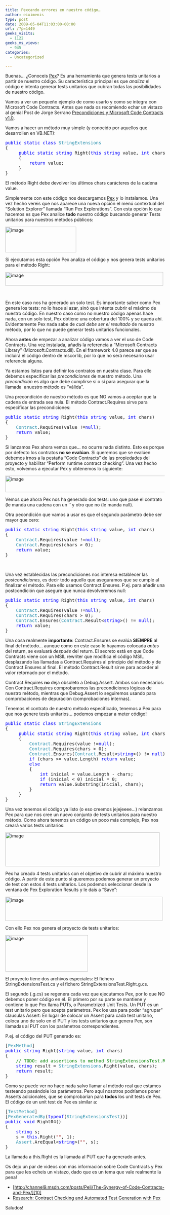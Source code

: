 ```yaml
---
title: Pexcando errores en nuestro código…
author: eiximenis
type: post
date: 2009-05-04T11:03:00+00:00
url: /?p=1449
geeks_visits:
  - 1122
geeks_ms_views:
  - 945
categories:
  - Uncategorized

---
```

Buenas&hellip; &iquest;Conoceis [Pex][1]? Es una herramienta que genera tests unitarios a partir de nuestro c&oacute;digo. Su caracter&iacute;stica principal es que _analiza_ el c&oacute;digo e intenta generar tests unitarios que cubran todas las posibilidades de nuestro c&oacute;digo.

<!--more-->

Vamos a ver un peque&ntilde;o ejemplo de como usarlo y como se integra con Microsoft Code Contracts. Antes que nada os recomiendo echar un vistazo al genial Post de Jorge Serrano [Precondiciones y Microsoft Code Contracts v1.0][2].

Vamos a hacer un m&eacute;todo muy simple (y conocido por aquellos que desarrollen en VB.NET):

<pre class="code"><span style="color: blue">public static class </span><span style="color: #2b91af">StringExtensions
</span>{
     <span style="color: blue">public static string </span>Right(<span style="color: blue">this string </span>value, <span style="color: blue">int </span>chars)
     {
         <span style="color: blue">return </span>value;
     }
}</pre>

[][3][][3][][3]

El m&eacute;todo Right debe devolver los &uacute;ltimos chars car&aacute;cteres de la cadena value.

Simplemente con este c&oacute;digo nos descargamos [Pex][1] y lo instalamos. Una vez hecho vereis que nos aparece una nueva opci&oacute;n el men&uacute; contextual del &ldquo;Solution Explorer&rdquo; llamada &ldquo;Run Pex Explorations&rdquo;. Con esta opci&oacute;n lo que hacemos es que Pex analice **todo** nuestro c&oacute;digo buscando generar Tests unitarios para nuestros m&eacute;todos p&uacute;blicos:

[<img height="81" width="224" src="/cfs-file.ashx/__key/CommunityServer.Blogs.Components.WeblogFiles/etomas/image_5F00_thumb_5F00_3700F674.png" alt="image" border="0" title="image" style="border-right-width: 0px; display: inline; border-top-width: 0px; border-bottom-width: 0px; border-left-width: 0px" />][4] 

Si ejecutamos esta opci&oacute;n Pex analiza el c&oacute;digo y nos genera tests unitarios para el m&eacute;todo Right:

[<img height="43" width="499" src="/cfs-file.ashx/__key/CommunityServer.Blogs.Components.WeblogFiles/etomas/image_5F00_thumb_5F00_61DBEB37.png" alt="image" border="0" title="image" style="border-right-width: 0px; display: inline; border-top-width: 0px; border-bottom-width: 0px; border-left-width: 0px" />][5] 

&nbsp;

En este caso nos ha generado un solo test. Es importante saber como Pex genera los tests: no lo hace al azar, sin&oacute; que intenta cubrir el m&aacute;ximo de nuestro c&oacute;digo. En nuestro caso como no nuestro c&oacute;digo apenas hace nada, con un solo test, Pex obtiene una cobertura del 100% y se queda ah&iacute;. Evidentemente Pex nada sabe de _cual debe ser el resultado_ de nuestro m&eacute;todo, por lo que no puede generar tests unitarios funcionales.

Ahora **antes** de empezar a analizar c&oacute;digo vamos a ver el uso de Code Contracts. Una vez instalada, a&ntilde;ad&iacute;s la referencia a &ldquo;Microsoft Contracts Library&rdquo; (Microsoft.Contracts.dll). En el framework 4.0 parece ser que se incluir&aacute; el c&oacute;digo dentro de mscorlib, por lo que no ser&aacute; necesario usar referencia alguna.

Ya estamos listos para definir los contratos en nuestra clase. Para ello debemos especificar las _precondiciones_ de nuestro m&eacute;todo. Una _precondici&oacute;n_ es algo que debe cumplirse s&iacute; o s&iacute; para asegurar que la llamada&nbsp; anuestro m&eacute;todo es &ldquo;v&aacute;lida&rdquo;.

Una precondici&oacute;n de nuestro m&eacute;todo es que NO vamos a aceptar que la cadena de entrada sea nula. El m&eacute;todo Contract.Requires sirve para especificar las precondiciones:

<pre class="code"><span style="color: blue">public static string </span>Right(<span style="color: blue">this string </span>value, <span style="color: blue">int </span>chars)
{
    <span style="color: #2b91af">Contract</span>.Requires(value !=<span style="color: blue">null</span>);
    <span style="color: blue">return </span>value;
}</pre>

[][3][][3]

Si lanzamos Pex ahora vemos que&hellip; no ocurre nada distinto. Esto es porque por defecto los contratos **no se eval&uacute;an**. Si queremos que se eval&uacute;en debemos irnos a la pesta&ntilde;a &ldquo;Code Contracts&rdquo; de las propiedades del proyecto y habilitar &ldquo;Perform runtime contract checking&rdquo;. Una vez hecho esto, volvemos a ejecutar Pex y obtenemos lo siguiente:

[<img height="52" width="506" src="/cfs-file.ashx/__key/CommunityServer.Blogs.Components.WeblogFiles/etomas/image_5F00_thumb_5F00_213C2F79.png" alt="image" border="0" title="image" style="border-right-width: 0px; display: inline; border-top-width: 0px; border-bottom-width: 0px; border-left-width: 0px" />][6] 

Vemos que ahora Pex nos ha generado dos tests: uno que pase el contrato (le manda una cadena con un &lsquo; &rsquo; y otro que no (le manda null).

Otra pecondici&oacute;n que vamos a usar es que el segundo par&aacute;metro debe ser mayor que cero:

<pre class="code"><span style="color: blue">public static string </span>Right(<span style="color: blue">this string </span>value, <span style="color: blue">int </span>chars)
{
    <span style="color: #2b91af">Contract</span>.Requires(value !=<span style="color: blue">null</span>);
    <span style="color: #2b91af">Contract</span>.Requires(chars &gt; 0);
    <span style="color: blue">return </span>value;
}</pre>

[][3][][3]

&nbsp;

Una vez establecidas las precondiciones nos interesa establecer las _postcondiciones,_ es decir todo aquello que aseguramos que se cumple al finalizar el m&eacute;todo. Para ello usamos Contract.Ensures. P.ej. para a&ntilde;adir una postcondici&oacute;n que asegure que nunca devolveremos null:

<pre class="code"><span style="color: blue">public static string </span>Right(<span style="color: blue">this string </span>value, <span style="color: blue">int </span>chars)
{
    <span style="color: #2b91af">Contract</span>.Requires(value !=<span style="color: blue">null</span>);
    <span style="color: #2b91af">Contract</span>.Requires(chars &gt; 0);
    <span style="color: #2b91af">Contract</span>.Ensures(<span style="color: #2b91af">Contract</span>.Result&lt;<span style="color: blue">string</span>&gt;() != <span style="color: blue">null</span>);
    <span style="color: blue">return </span>value;
}</pre>

[][3][][3][][3]

Una cosa realmente **importante**: Contract.Ensures se eval&uacute;a **SIEMPRE** al final del m&eacute;todo&hellip; aunque como en este caso lo hayamos colocada _antes_ del return, se evaluar&aacute; _despu&eacute;s_ del return. El secreto est&aacute; en que Code Contracts viene con un MSIL rewriter que modifica el c&oacute;digo MSIL desplazando las llamadas a Contract.Requires al principio del m&eacute;todo y de Contract.Ensures al final. El m&eacute;todo Contract.Result<T> sirve para acceder al valor retornado por el m&eacute;todo.

Contract.Requires **no** deja obsoleto a Debug.Assert. Ambos son necesarios: Con Contract.Requires comprobaremos las precondiciones l&oacute;gicas de nuestro m&eacute;todo, mientras que Debug.Assert lo seguiremos usando para comprobaciones de depuraci&oacute;n (comprobaciones internas). 

Tenemos el contrato de nuestro m&eacute;todo especificado, tenemos a Pex para que nos genere tests unitarios&hellip; podemos empezar a meter c&oacute;digo!

<pre class="code"><span style="color: blue">public static class </span><span style="color: #2b91af">StringExtensions
</span>{
     <span style="color: blue">public static string </span>Right(<span style="color: blue">this string </span>value, <span style="color: blue">int </span>chars)
     {
         <span style="color: #2b91af">Contract</span>.Requires(value !=<span style="color: blue">null</span>);
         <span style="color: #2b91af">Contract</span>.Requires(chars &gt; 0);
         <span style="color: #2b91af">Contract</span>.Ensures(<span style="color: #2b91af">Contract</span>.Result&lt;<span style="color: blue">string</span>&gt;() != <span style="color: blue">null</span>);
         <span style="color: blue">if </span>(chars &gt;= value.Length) <span style="color: blue">return </span>value;
         <span style="color: blue">else
         </span>{
             <span style="color: blue">int </span>inicial = value.Length - chars;
             <span style="color: blue">if </span>(inicial &lt; 0) inicial = 0;
             <span style="color: blue">return </span>value.Substring(inicial, chars);
         }
     }
}</pre>

[][3][][3]

Una vez tenemos el c&oacute;digo ya listo (o eso creemos jejejeeee&hellip;) relanzamos Pex para que nos cree un nuevo conjunto de tests unitarios para nuestro m&eacute;todo. Como ahora tenemos un c&oacute;digo un poco m&aacute;s complejo, Pex nos crear&aacute; varios tests unitarios:

[<img height="107" width="488" src="/cfs-file.ashx/__key/CommunityServer.Blogs.Components.WeblogFiles/etomas/image_5F00_thumb_5F00_2236B007.png" alt="image" border="0" title="image" style="border-right-width: 0px; display: inline; border-top-width: 0px; border-bottom-width: 0px; border-left-width: 0px" />][7] 

Pex ha creado 4 tests unitarios con el objetivo de cubrir al m&aacute;ximo nuestro c&oacute;digo. A partir de este punto si queremos podemos generar un proyecto de test con estos 4 tests unitarios. Los podemos seleccionar desde la ventana de Pex Exploration Results y le dais a &ldquo;Save&rdquo;:

[<img height="76" width="497" src="/cfs-file.ashx/__key/CommunityServer.Blogs.Components.WeblogFiles/etomas/image_5F00_thumb_5F00_63674A0F.png" alt="image" border="0" title="image" style="border-right-width: 0px; display: inline; border-top-width: 0px; border-bottom-width: 0px; border-left-width: 0px" />][8] 

Con ello Pex nos genera el proyecto de tests unitarios:

[<img height="115" width="261" src="/cfs-file.ashx/__key/CommunityServer.Blogs.Components.WeblogFiles/etomas/image_5F00_thumb_5F00_3BC35E96.png" alt="image" border="0" title="image" style="border-right-width: 0px; display: inline; border-top-width: 0px; border-bottom-width: 0px; border-left-width: 0px" />][9] 

El proyecto tiene dos archivos especiales: El fichero StringExtensionsTest.cs y el fichero StringExtensionsTest.Right.g.cs.

El segundo (.g.cs) se regenera cada vez que ejecutamos Pex, por lo que NO debemos poner c&oacute;digo en &eacute;l. El primero por su parte se mantiene y contiene lo que Pex llama PUTs, o Parametrized Unit Tests. Un PUT es un test unitario pero que acepta par&aacute;metros. Pex los usa para poder &ldquo;agrupar&rdquo; clausulas Assert: En lugar de colocar un Assert para cada test unitario, coloca uno de solo en el PUT y los tests unitarios que genera Pex, son llamadas al PUT con los par&aacute;metros correspondientes.

P.ej. el c&oacute;digo del PUT generado es:

<pre class="code">[<span style="color: #2b91af">PexMethod</span>]
<span style="color: blue">public string </span>Right(<span style="color: blue">string </span>value, <span style="color: blue">int </span>chars)
{
    <span style="color: green">// TODO: add assertions to method StringExtensionsTest.Right(String, Int32)
    </span><span style="color: blue">string </span>result = <span style="color: #2b91af">StringExtensions</span>.Right(value, chars);
    <span style="color: blue">return </span>result;
}</pre>

[][3]

Como se puede ver no hace nada salvo llamar al m&eacute;todo real que estamos testeando pas&aacute;ndole los par&aacute;metros. Pero aqu&iacute; nosotros podr&iacute;amos poner Asserts adicionales, que se comprobar&iacute;an para **todos** los unit tests de Pex. El c&oacute;digo de un unit test de Pex es similar a:

<pre class="code">[<span style="color: #2b91af">TestMethod</span>]
[<span style="color: #2b91af">PexGeneratedBy</span>(<span style="color: blue">typeof</span>(<span style="color: #2b91af">StringExtensionsTest</span>))]
<span style="color: blue">public void </span>Right04()
{
    <span style="color: blue">string </span>s;
    s = <span style="color: blue">this</span>.Right(<span style="color: #a31515">"   "</span>, 1);
    <span style="color: #2b91af">Assert</span>.AreEqual&lt;<span style="color: blue">string</span>&gt;(<span style="color: #a31515">" "</span>, s);
}</pre>

[][3]

La llamada a this.Right es la llamada al PUT que ha generado antes.

Os dejo un par de videos con m&aacute;s informaci&oacute;n sobre Code Contracts y Pex para que les echeis un vistazo, dado que es un tema que vale realmente la pena!

  * [http://channel9.msdn.com/posts/Peli/The-Synergy-of-Code-Contracts-and-Pex/][10] 
  * [Research: Contract Checking and Automated Test Generation with Pex][11] 

Saludos!

 [1]: http://research.microsoft.com/en-us/projects/Pex/
 [2]: /blogs/jorge/archive/2009/04/26/precondiciones-y-microsoft-code-contracts.aspx
 [3]: http://11011.net/software/vspaste
 [4]: /cfs-file.ashx/__key/CommunityServer.Blogs.Components.WeblogFiles/etomas/image_5F00_0E628A6D.png
 [5]: /cfs-file.ashx/__key/CommunityServer.Blogs.Components.WeblogFiles/etomas/image_5F00_3D47CD02.png
 [6]: /cfs-file.ashx/__key/CommunityServer.Blogs.Components.WeblogFiles/etomas/image_5F00_31B4A074.png
 [7]: /cfs-file.ashx/__key/CommunityServer.Blogs.Components.WeblogFiles/etomas/image_5F00_49DA9B80.png
 [8]: /cfs-file.ashx/__key/CommunityServer.Blogs.Components.WeblogFiles/etomas/image_5F00_1871488F.png
 [9]: /cfs-file.ashx/__key/CommunityServer.Blogs.Components.WeblogFiles/etomas/image_5F00_00DC2BCD.png
 [10]: http://channel9.msdn.com/posts/Peli/The-Synergy-of-Code-Contracts-and-Pex/ "http://channel9.msdn.com/posts/Peli/The-Synergy-of-Code-Contracts-and-Pex/"
 [11]: http://channel9.msdn.com/pdc2008/TL51/
